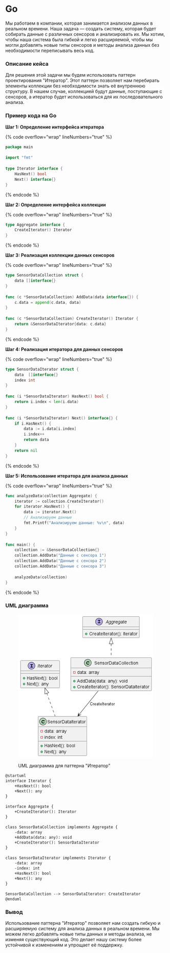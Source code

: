 # Go

Мы работаем в компании, которая занимается анализом данных в реальном времени. Наша задача — создать систему, которая будет собирать данные с различных сенсоров и анализировать их. Мы хотим, чтобы наша система была гибкой и легко расширяемой, чтобы мы могли добавлять новые типы сенсоров и методы анализа данных без необходимости переписывать весь код.

### Описание кейса

Для решения этой задачи мы будем использовать паттерн проектирования "Итератор". Этот паттерн позволяет нам перебирать элементы коллекции без необходимости знать её внутреннюю структуру. В нашем случае, коллекцией будут данные, поступающие с сенсоров, а итератор будет использоваться для их последовательного анализа.

### Пример кода на Go

**Шаг 1: Определение интерфейса итератора**

{% code overflow="wrap" lineNumbers="true" %}
```go
package main

import "fmt"

type Iterator interface {
    HasNext() bool
    Next() interface{}
}
```
{% endcode %}

**Шаг 2: Определение интерфейса коллекции**

{% code overflow="wrap" lineNumbers="true" %}
```go
type Aggregate interface {
    CreateIterator() Iterator
}
```
{% endcode %}

**Шаг 3: Реализация коллекции данных сенсоров**

{% code overflow="wrap" lineNumbers="true" %}
```go
type SensorDataCollection struct {
    data []interface{}
}

func (c *SensorDataCollection) AddData(data interface{}) {
    c.data = append(c.data, data)
}

func (c *SensorDataCollection) CreateIterator() Iterator {
    return &SensorDataIterator{data: c.data}
}
```
{% endcode %}

**Шаг 4: Реализация итератора для данных сенсоров**

{% code overflow="wrap" lineNumbers="true" %}
```go
type SensorDataIterator struct {
    data  []interface{}
    index int
}

func (i *SensorDataIterator) HasNext() bool {
    return i.index < len(i.data)
}

func (i *SensorDataIterator) Next() interface{} {
    if i.HasNext() {
        data := i.data[i.index]
        i.index++
        return data
    }
    return nil
}
```
{% endcode %}

**Шаг 5: Использование итератора для анализа данных**

{% code overflow="wrap" lineNumbers="true" %}
```go
func analyzeData(collection Aggregate) {
    iterator := collection.CreateIterator()
    for iterator.HasNext() {
        data := iterator.Next()
        // Анализируем данные
        fmt.Printf("Анализируем данные: %v\n", data)
    }
}

func main() {
    collection := &SensorDataCollection{}
    collection.AddData("Данные с сенсора 1")
    collection.AddData("Данные с сенсора 2")
    collection.AddData("Данные с сенсора 3")

    analyzeData(collection)
}
```
{% endcode %}

### UML диаграмма

<figure><img src="../../../../../.gitbook/assets/image (1) (1) (1) (1) (1) (1) (1) (1) (1) (1).png" alt=""><figcaption><p>UML диаграмма для паттерна "Итератор"</p></figcaption></figure>

```plantuml
@startuml
interface Iterator {
    +HasNext(): bool
    +Next(): any
}

interface Aggregate {
    +CreateIterator(): Iterator
}

class SensorDataCollection implements Aggregate {
    -data: array
    +AddData(data: any): void
    +CreateIterator(): SensorDataIterator
}

class SensorDataIterator implements Iterator {
    -data: array
    -index: int
    +HasNext(): bool
    +Next(): any
}

SensorDataCollection --> SensorDataIterator: CreateIterator
@enduml
```

### Вывод

Использование паттерна "Итератор" позволяет нам создать гибкую и расширяемую систему для анализа данных в реальном времени. Мы можем легко добавлять новые типы данных и методы анализа, не изменяя существующий код. Это делает нашу систему более устойчивой к изменениям и упрощает её поддержку.
